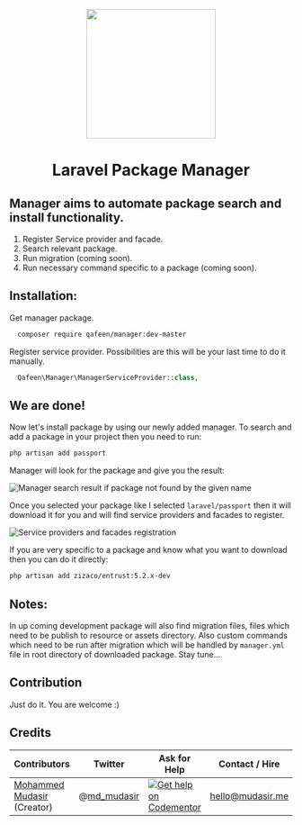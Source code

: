 <p align="center">
  <img src="https://s-media-cache-ak0.pinimg.com/564x/eb/99/06/eb990621cef085814404e5e6964b95b7.jpg" width="230px" />
</p>

<h1 align="center">Laravel Package Manager</h1>

## Manager aims to automate package search and install functionality.
1. Register Service provider and facade.
2. Search relevant package.
3. Run migration (coming soon).
4. Run necessary command specific to a package (coming soon).

## Installation:
Get manager package.
```bash
  composer require qafeen/manager:dev-master
```

Register service provider. Possibilities are this will be your last time to do it manually.
```php
  Qafeen\Manager\ManagerServiceProvider::class,
```

## We are done!

Now let's install package by using our newly added manager. To search and add a package in your project then you need to run:
```bash
php artisan add passport
```

Manager will look for the package and give you the result:

![Manager search result if package not found by the given name](https://cloud.githubusercontent.com/assets/7669734/21742279/50ee9516-d511-11e6-8444-c938c0951769.png)

Once you selected your package like I selected `laravel/passport` then it will download it for you and will find service providers and facades to register.

![Service providers and facades registration](https://cloud.githubusercontent.com/assets/7669734/21742305/de3ffcac-d511-11e6-96d9-4a9281cd736e.png)

If you are very specific to a package and know what you want to download then you can do it directly:
```bash
php artisan add zizaco/entrust:5.2.x-dev
```

## Notes: 
In up coming development package will also find migration files, files which need to be publish to resource or assets directory. Also custom commands which need to be run after migration which will be handled by `manager.yml` file in root directory of downloaded package. Stay tune...


<a name="Contribution"></a>
## Contribution
Just do it. You are welcome :)


<a name="Credits"></a>
## Credits

| Contributors           | Twitter   | Ask for Help | Contact / Hire  | Site            |
|------------------------|---------------------------------------------------|-----------------------------------------------------------------------------------------------------------------------|-----------------|-----------------|
| [Mohammed Mudasir](https://github.com/Modelizer) (Creator) | @[md_mudasir](https://twitter.com/md_mudasir) | [![Get help on Codementor](https://cdn.codementor.io/badges/get_help_github.svg)](https://www.codementor.io/modelizer) | hello@mudasir.me | [http://mudasir.me](http://mudasir.me/) |

